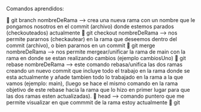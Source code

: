 Comandos aprendidos:

👾 git branch nombreDeRama --> crea una nueva rama con un nombre que le pongamos nosotros en el commit (archivo) donde estemos parados (checkouteados) actualmente 
👾 git checkout nombreDeRama --> nos permite pararnos (checkautear) en la rama que deseemos dentro del commit (archivo), o bien pararnos en un commit
👾 git merge nombreDeRama --> nos permite mergear/unificar la rama de main con la rama en donde se estan realizando cambios (ejemplo cambiosUno)
👾 git rebase nombreDeRama --> este comando rebasa/unifica las dos ramas creando un nuevo commit que incluye todo el trabajo en la rama donde se esta actualmente y añade tambien todo lo trabajado en la rama a la que vamos (ejemplo: main), (luego se hace el mismo comando en la rama objetivo de este rebase hacia la rama que lo hizo en primer lugar para que las dos ramas esten actualizadas).
🔮 head --> comando puntero que me permite visualizar en que commmit de la rama estoy actualmente
👾 git